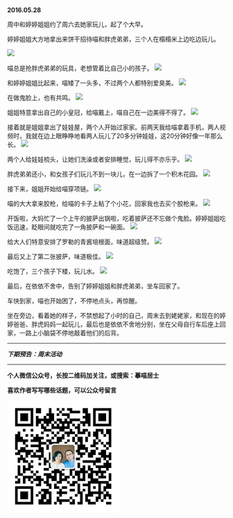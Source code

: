**2016.05.28**

周中和婷婷姐姐约了周六去她家玩儿，起了个大早。

婷婷姐姐大方地拿出来饼干招待喵和胖虎弟弟，三个人在榻榻米上边吃边玩儿。

![](http://upload-images.jianshu.io/upload_images/51001-d3c7952175008282.jpg?imageMogr2/auto-orient/strip%7CimageView2/2/w/1240)

喵总是抢胖虎弟弟的玩具，老想管着比自己小的孩子。
![](http://upload-images.jianshu.io/upload_images/51001-c7e61ddba0a0cbb3.jpg?imageMogr2/auto-orient/strip%7CimageView2/2/w/1240)

和婷婷姐姐比起来，喵矮了一头多，不过两个人都特别爱臭美。
![](http://upload-images.jianshu.io/upload_images/51001-772f433258c0c2d0.jpg?imageMogr2/auto-orient/strip%7CimageView2/2/w/1240)

在做鬼脸上，也有共鸣。
![](http://upload-images.jianshu.io/upload_images/51001-3c0e956df1cadaa0.jpg?imageMogr2/auto-orient/strip%7CimageView2/2/w/1240)

姐姐特意拿出自己的小皇冠，给喵戴上，喵自己在一边美得不得了。
![](http://upload-images.jianshu.io/upload_images/51001-4e7c12dd7a35b075.jpg?imageMogr2/auto-orient/strip%7CimageView2/2/w/1240)

接着就是姐姐拿出了娃娃屋，两个人开始过家家。前两天我给喵拿着手机，两人视频时，我就在边上眼睁睁地看两人玩儿了20多分钟娃娃，这20分钟好像一年那么长。
![](http://upload-images.jianshu.io/upload_images/51001-b826eb5a7221256e.jpg?imageMogr2/auto-orient/strip%7CimageView2/2/w/1240)

两个人给娃娃梳头，让她们洗澡或者安排睡觉，玩儿得不亦乐乎。
![](http://upload-images.jianshu.io/upload_images/51001-6d7545a6f30f44ed.jpg?imageMogr2/auto-orient/strip%7CimageView2/2/w/1240)

胖虎弟弟还小，和女孩子们玩儿不到一块儿，在一边拆了一个积木花园。
![](http://upload-images.jianshu.io/upload_images/51001-a9cfa8df872ad4c0.jpg?imageMogr2/auto-orient/strip%7CimageView2/2/w/1240)

接下来，姐姐开始给喵穿项链。
![](http://upload-images.jianshu.io/upload_images/51001-ba29ba1f7f7268b2.jpg?imageMogr2/auto-orient/strip%7CimageView2/2/w/1240)

喵的大大拿来胶枪，给喵的卡子上粘了个小花，回家我也去买个胶枪来。
![](http://upload-images.jianshu.io/upload_images/51001-7079249f01f07abb.jpg?imageMogr2/auto-orient/strip%7CimageView2/2/w/1240)

开饭啦，大妈忙了一个上午的披萨出锅啦，吃着披萨还不忘做个鬼脸。婷婷姐姐吃饭迅速，眨眼间就吃完了一角披萨和一碗面。
![](http://upload-images.jianshu.io/upload_images/51001-d55b7d7b35e6690b.jpg?imageMogr2/auto-orient/strip%7CimageView2/2/w/1240)

给大人们特意安排了罗勒的青酱培根面，味道超级赞。
![](http://upload-images.jianshu.io/upload_images/51001-3411aeade752d306.jpg?imageMogr2/auto-orient/strip%7CimageView2/2/w/1240)

最后又上了第二张披萨，味道极佳。
![](http://upload-images.jianshu.io/upload_images/51001-4ac29c3930682016.jpg?imageMogr2/auto-orient/strip%7CimageView2/2/w/1240)

吃饱了，三个孩子下楼，玩儿水。
![](http://upload-images.jianshu.io/upload_images/51001-9519ce152c5d2fe1.jpg?imageMogr2/auto-orient/strip%7CimageView2/2/w/1240)

最后，在依依不舍中，告别了婷婷姐姐和胖虎弟弟，坐车回家了。

车快到家，喵也开始困了，不停地点头，再惊醒。

坐在旁边，看着她的样子，不禁想起了小时的自己，周末去到姥姥家，和现在的婷婷爸爸、胖虎妈妈一起玩儿，最后也是依依不舍地分别，坐在父母自行车后座上回家，一路上小脑袋不停地敲着他们的后背。

***

***下期预告：周末活动***

***


**个人微信公众号，长按二维码加关注，或搜索：摹喵居士**

**喜欢作者写写哪些话题，可以公众号留言**

![](https://github.com/jiluofu/jiluofu.github.com/raw/master/momiaojushi/static/qrcode.jpg)